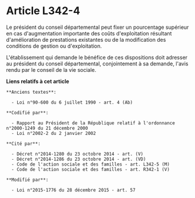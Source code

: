# Article L342-4

Le président du conseil départemental peut fixer un pourcentage supérieur en cas d'augmentation importante des coûts
d'exploitation résultant d'amélioration de prestations existantes ou de la modification des conditions de gestion ou
d'exploitation.

L'établissement qui demande le bénéfice de ces dispositions doit adresser au président du conseil départemental,
conjointement à sa demande, l'avis rendu par le conseil de la vie sociale.

**Liens relatifs à cet article**

	**Anciens textes**:

	  - Loi n°90-600 du 6 juillet 1990 - art. 4 (Ab)

	**Codifié par**:

	  - Rapport au Président de la République relatif à l'ordonnance n°2000-1249 du 21 décembre 2000
	  - Loi n°2002-2 du 2 janvier 2002

	**Cité par**:

	  - Décret n°2014-1280 du 23 octobre 2014 - art. (V)
	  - Décret n°2014-1286 du 23 octobre 2014 - art. (VD)
	  - Code de l'action sociale et des familles - art. L342-5 (M)
	  - Code de l'action sociale et des familles - art. R342-1 (V)

	**Modifié par**:

	  - Loi n°2015-1776 du 28 décembre 2015 - art. 57
